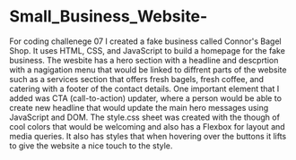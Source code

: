 # Small_Business_Website-
For coding challenege 07 I created a fake business called Connor's Bagel Shop. It uses HTML, CSS, and JavaScript to build a homepage for the fake business. The wesbite has a hero section with a headline and descprtion with a nagigation menu that would be linked to diffrent parts of the website such as a services section that offers fresh bagels, fresh coffee, and catering with a footer of the contact details. One important element that I added was CTA (call-to-action) updater, where a person would be able to create new headline that would update the main hero messages using JavaScript and DOM. The style.css sheet was created with the though of cool colors that would be welcoming and also has a Flexbox for layout and media queries. It also has styles that when hovering over the buttons it lifts to give the website a nice touch to the style. 